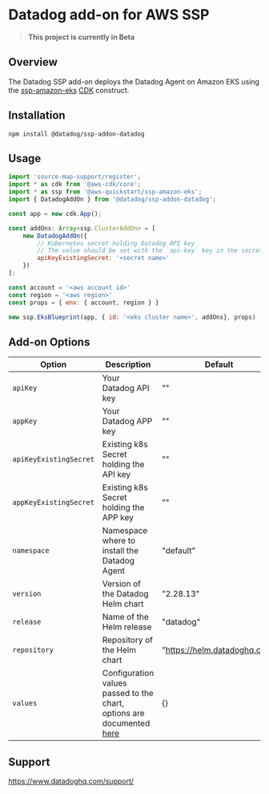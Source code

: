 # Datadog add-on for AWS SSP

> **This project is currently in Beta**

## Overview

The Datadog SSP add-on deploys the Datadog Agent on Amazon EKS using the [ssp-amazon-eks](https://github.com/aws-quickstart/ssp-amazon-eks) [CDK](https://aws.amazon.com/cdk/) construct.

## Installation

```
npm install @datadog/ssp-addon-datadog
```

## Usage

```js
import 'source-map-support/register';
import * as cdk from '@aws-cdk/core';
import * as ssp from '@aws-quickstart/ssp-amazon-eks';
import { DatadogAddOn } from '@datadog/ssp-addon-datadog';

const app = new cdk.App();

const addOns: Array<ssp.ClusterAddOn> = [
    new DatadogAddOn({
        // Kubernetes secret holding Datadog API key
        // The value should be set with the `api-key` key in the secret object.
        apiKeyExistingSecret: '<secret name>'
    })
];

const account = '<aws account id>'
const region = '<aws region>'
const props = { env: { account, region } }

new ssp.EksBlueprint(app, { id: '<eks cluster name>', addOns}, props)
```

## Add-on Options

| Option                  | Description                                         | Default                       |
|-------------------------|-----------------------------------------------------|-------------------------------|
| `apiKey`                | Your Datadog API key                                | ""                            |
| `appKey`                | Your Datadog APP key                                | ""                            |
| `apiKeyExistingSecret`  | Existing k8s Secret holding the API key             | ""                            |
| `appKeyExistingSecret`  | Existing k8s Secret holding the APP key             | ""                            |
| `namespace`             | Namespace where to install the Datadog Agent    | "default"                     |
| `version`               | Version of the Datadog Helm chart               | "2.28.13"                     |
| `release`               | Name of the Helm release                        | "datadog"                     |
| `repository`            | Repository of the Helm chart                    | "https://helm.datadoghq.com"  |
| `values`                | Configuration values passed to the chart, options are documented [here](https://github.com/DataDog/helm-charts/tree/main/charts/datadog#all-configuration-options) | {}                            |

## Support

https://www.datadoghq.com/support/
